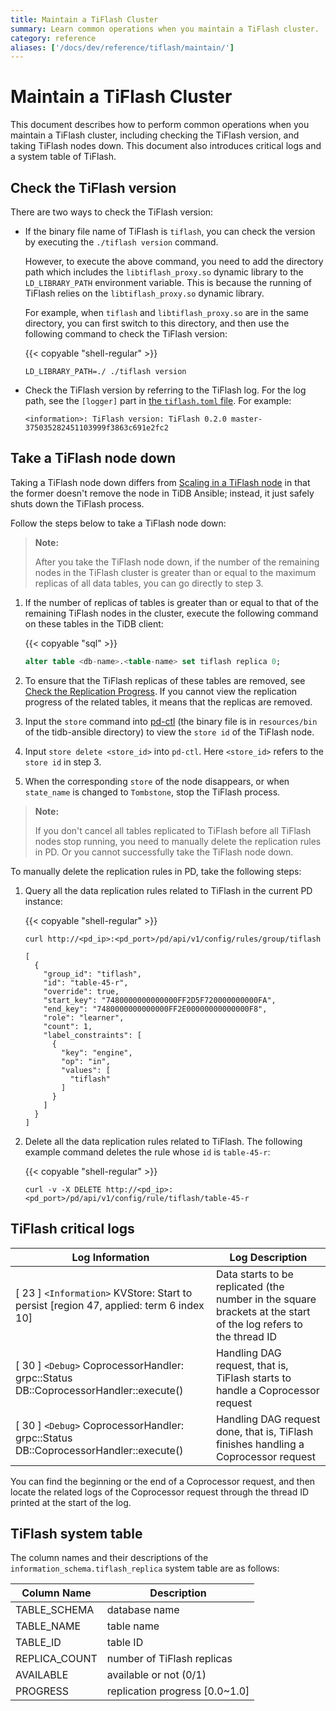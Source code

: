 ```yaml
---
title: Maintain a TiFlash Cluster
summary: Learn common operations when you maintain a TiFlash cluster.
category: reference
aliases: ['/docs/dev/reference/tiflash/maintain/']
---
```


# Maintain a TiFlash Cluster

This document describes how to perform common operations when you maintain a TiFlash cluster, including checking the TiFlash version, and taking TiFlash nodes down. This document also introduces critical logs and a system table of TiFlash.

## Check the TiFlash version

There are two ways to check the TiFlash version:

- If the binary file name of TiFlash is `tiflash`, you can check the version by executing the `./tiflash version` command.

    However, to execute the above command, you need to add the directory path which includes the `libtiflash_proxy.so` dynamic library to the `LD_LIBRARY_PATH` environment variable. This is because the running of TiFlash relies on the `libtiflash_proxy.so` dynamic library.

    For example, when `tiflash` and `libtiflash_proxy.so` are in the same directory, you can first switch to this directory, and then use the following command to check the TiFlash version:

    {{< copyable "shell-regular" >}}

    ```shell
    LD_LIBRARY_PATH=./ ./tiflash version
    ```

- Check the TiFlash version by referring to the TiFlash log. For the log path, see the `[logger]` part in [the `tiflash.toml` file](/tiflash/tiflash-configuration.md#configure-the-tiflashtoml-file). For example:

    ```
    <information>: TiFlash version: TiFlash 0.2.0 master-375035282451103999f3863c691e2fc2
    ```

## Take a TiFlash node down

Taking a TiFlash node down differs from [Scaling in a TiFlash node](/scale-tidb-using-tiup.md#scale-in-a-tiflash-node) in that the former doesn't remove the node in TiDB Ansible; instead, it just safely shuts down the TiFlash process.

Follow the steps below to take a TiFlash node down:

> **Note:**
>
> After you take the TiFlash node down, if the number of the remaining nodes in the TiFlash cluster is greater than or equal to the maximum replicas of all data tables, you can go directly to step 3.

1. If the number of replicas of tables is greater than or equal to that of the remaining TiFlash nodes in the cluster, execute the following command on these tables in the TiDB client:

    {{< copyable "sql" >}}

    ```sql
    alter table <db-name>.<table-name> set tiflash replica 0;
    ```

2. To ensure that the TiFlash replicas of these tables are removed, see [Check the Replication Progress](/tiflash/use-tiflash.md#check-the-replication-progress). If you cannot view the replication progress of the related tables, it means that the replicas are removed.

3. Input the `store` command into [pd-ctl](/pd-control.md) (the binary file is in `resources/bin` of the tidb-ansible directory) to view the `store id` of the TiFlash node.

4. Input `store delete <store_id>` into `pd-ctl`. Here `<store_id>` refers to the `store id` in step 3.

5. When the corresponding `store` of the node disappears, or when `state_name` is changed to `Tombstone`, stop the TiFlash process.

> **Note:**
>
> If you don't cancel all tables replicated to TiFlash before all TiFlash nodes stop running, you need to manually delete the replication rules in PD. Or you cannot successfully take the TiFlash node down.

To manually delete the replication rules in PD, take the following steps:

1. Query all the data replication rules related to TiFlash in the current PD instance:

    {{< copyable "shell-regular" >}}

    ```shell
    curl http://<pd_ip>:<pd_port>/pd/api/v1/config/rules/group/tiflash
    ```

    ```
    [
      {
        "group_id": "tiflash",
        "id": "table-45-r",
        "override": true,
        "start_key": "7480000000000000FF2D5F720000000000FA",
        "end_key": "7480000000000000FF2E00000000000000F8",
        "role": "learner",
        "count": 1,
        "label_constraints": [
          {
            "key": "engine",
            "op": "in",
            "values": [
              "tiflash"
            ]
          }
        ]
      }
    ]
    ```

2. Delete all the data replication rules related to TiFlash. The following example command deletes the rule whose `id` is `table-45-r`:

    {{< copyable "shell-regular" >}}

    ```shell
    curl -v -X DELETE http://<pd_ip>:<pd_port>/pd/api/v1/config/rule/tiflash/table-45-r
    ```

## TiFlash critical logs

| Log Information | Log Description |
|---------------|-------------------|
| [ 23 ] `<Information>` KVStore: Start to persist [region 47, applied: term 6 index 10] | Data starts to be replicated (the number in the square brackets at the start of the log refers to the thread ID |
| [ 30 ] `<Debug>` CoprocessorHandler: grpc::Status DB::CoprocessorHandler::execute() | Handling DAG request, that is, TiFlash starts to handle a Coprocessor request |
| [ 30 ] `<Debug>` CoprocessorHandler: grpc::Status DB::CoprocessorHandler::execute() | Handling DAG request done, that is, TiFlash finishes handling a Coprocessor request |

You can find the beginning or the end of a Coprocessor request, and then locate the related logs of the Coprocessor request through the thread ID printed at the start of the log.

## TiFlash system table

The column names and their descriptions of the `information_schema.tiflash_replica` system table are as follows:

| Column Name | Description |
|---------------|-----------|
| TABLE_SCHEMA | database name |
| TABLE_NAME | table name |
| TABLE_ID | table ID |
| REPLICA_COUNT | number of TiFlash replicas |
| AVAILABLE | available or not (0/1)|
| PROGRESS | replication progress [0.0~1.0] |
